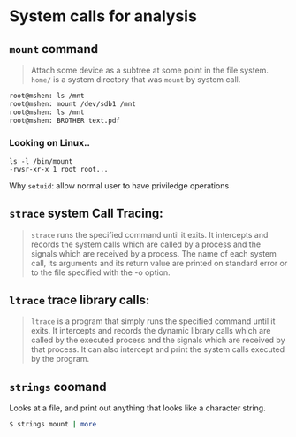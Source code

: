 # System calls for analysis

## `mount` command
> Attach some device as a subtree at some point in the file system. `home/` is a system directory that was `mount` by system call.

```bash
root@mshen: ls /mnt
root@mshen: mount /dev/sdb1 /mnt
root@mshen: ls /mnt
root@mshen: BROTHER text.pdf
```

### Looking on Linux..
```
ls -l /bin/mount
-rwsr-xr-x 1 root root...
```

Why `setuid`: allow normal user to have priviledge operations

## `strace` system Call Tracing:
> `strace` runs the specified command until it exits. It intercepts and records the system calls which are called by a process and the signals which are received by a process. The name of each system call, its arguments and its return value are printed on standard error or to the file specified with the -o option.

## `ltrace` trace library calls:
> `ltrace` is a program that simply runs the specified command until it exits. It intercepts and records the dynamic library calls which are called by the executed process and the signals which are received by that process. It can also intercept and print the system calls executed by the program.

## `strings` coomand
Looks at a file, and print out anything that looks like a character string.

```bash
$ strings mount | more
```
